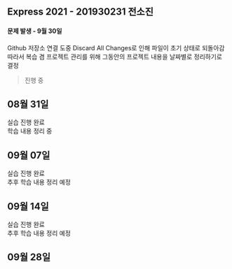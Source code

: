 ## Express 2021 - 201930231 전소진
#### 문제 발생 - 9월 30일
Github 저장소 연결 도중 Discard All Changes로 인해 파일이 초기 상태로 되돌아감<br>
따라서 복습 겸 프로젝트 관리를 위해 그동안의 프로젝트 내용을 날짜별로 정리하기로 결정

> 진행 중

## 08월 31일
실습 진행 완료<br>
학습 내용 정리 중

## 09월 07일
실습 진행 완료<br>
추후 학습 내용 정리 예정

## 09월 14일
실습 진행 완료<br>
추후 학습 내용 정리 예정

## 09월 28일

